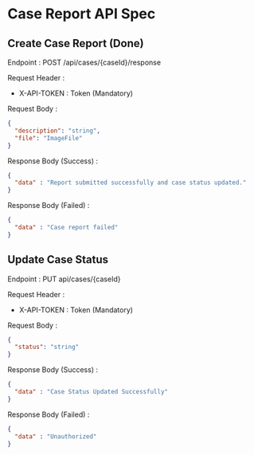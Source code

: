 # Case Report API Spec

## Create Case Report (Done)

Endpoint : POST /api/cases/{caseId}/response

Request Header :

- X-API-TOKEN : Token (Mandatory)

Request Body : 
```json
{
  "description": "string",
  "file": "ImageFile"
}
```

Response Body (Success) : 

```json
{
  "data" : "Report submitted successfully and case status updated."
}
```

Response Body (Failed) : 
```json
{
  "data" : "Case report failed"
}
```


## Update Case Status

Endpoint : PUT api/cases/{caseId}

Request Header :

- X-API-TOKEN : Token (Mandatory)

Request Body : 
```json
{
  "status": "string"
}
```

Response Body (Success) :
```json
{
  "data" : "Case Status Updated Successfully"
}
```

Response Body (Failed) : 
```json
{
  "data" : "Unauthorized"
}
```

